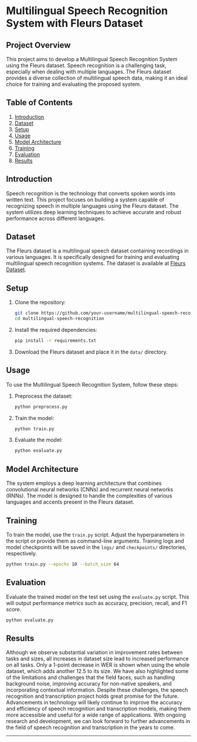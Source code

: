 # Multilingual Speech Recognition System with Fleurs Dataset

## Project Overview

This project aims to develop a Multilingual Speech Recognition System using the Fleurs dataset. Speech recognition is a challenging task, especially when dealing with multiple languages. The Fleurs dataset provides a diverse collection of multilingual speech data, making it an ideal choice for training and evaluating the proposed system.

## Table of Contents

1. [Introduction](#introduction)
2. [Dataset](#dataset)
3. [Setup](#setup)
4. [Usage](#usage)
5. [Model Architecture](#model-architecture)
6. [Training](#training)
7. [Evaluation](#evaluation)
8. [Results](#results)

## Introduction

Speech recognition is the technology that converts spoken words into written text. This project focuses on building a system capable of recognizing speech in multiple languages using the Fleurs dataset. The system utilizes deep learning techniques to achieve accurate and robust performance across different languages.

## Dataset

The Fleurs dataset is a multilingual speech dataset containing recordings in various languages. It is specifically designed for training and evaluating multilingual speech recognition systems. The dataset is available at [Fleurs Dataset](https://huggingface.co/datasets/google/fleurs).

## Setup

1. Clone the repository:
   ```bash
   git clone https://github.com/your-username/multilingual-speech-recognition.git
   cd multilingual-speech-recognition
   ```

2. Install the required dependencies:
   ```bash
   pip install -r requirements.txt
   ```

3. Download the Fleurs dataset and place it in the `data/` directory.

## Usage

To use the Multilingual Speech Recognition System, follow these steps:

1. Preprocess the dataset:
   ```bash
   python preprocess.py
   ```

2. Train the model:
   ```bash
   python train.py
   ```

3. Evaluate the model:
   ```bash
   python evaluate.py
   ```

## Model Architecture

The system employs a deep learning architecture that combines convolutional neural networks (CNNs) and recurrent neural networks (RNNs). The model is designed to handle the complexities of various languages and accents present in the Fleurs dataset.

## Training

To train the model, use the `train.py` script. Adjust the hyperparameters in the script or provide them as command-line arguments. Training logs and model checkpoints will be saved in the `logs/` and `checkpoints/` directories, respectively.

```bash
python train.py --epochs 10 --batch_size 64
```

## Evaluation

Evaluate the trained model on the test set using the `evaluate.py` script. This will output performance metrics such as accuracy, precision, recall, and F1 score.

```bash
python evaluate.py
```

## Results

Although we observe substantial variation in improvement rates between tasks and sizes, all increases in dataset size lead to increased performance on all tasks. Only a 1-point decrease in WER is shown when using the whole dataset, which adds another 12.5 to its size. We have also highlighted some of
the limitations and challenges that the field faces, such as handling background noise,
improving accuracy for non-native speakers, and incorporating contextual information.
Despite these challenges, the speech recognition and transcription project holds great promise
for the future. Advancements in technology will likely continue to improve the accuracy and
efficiency of speech recognition and transcription models, making them more accessible and
useful for a wide range of applications. With ongoing research and development, we can look
forward to further advancements in the field of speech recognition and transcription in the
years to come.



---

